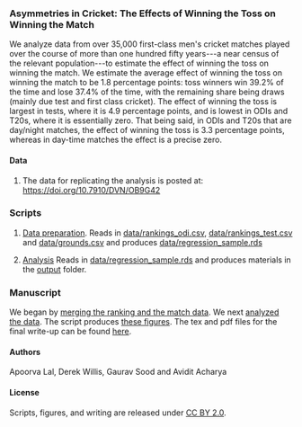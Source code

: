 ### Asymmetries in Cricket: The Effects of Winning the Toss on Winning the Match

We analyze data from over 35,000 first-class men's cricket matches played over the course of more than one hundred fifty years---a near census of the relevant population---to estimate the effect of winning the toss on winning the match. We estimate the average effect of winning the toss on winning the match to be 1.8 percentage points: toss winners win 39.2% of the time and lose 37.4% of the time, with the remaining share being draws (mainly due test and first class cricket). The effect of winning the toss is largest in tests, where it is 4.9 percentage points, and is lowest in ODIs and T20s, where it is essentially zero. That being said, in ODIs and T20s that are day/night matches, the effect of winning the toss is 3.3 percentage points, whereas in day-time matches the effect is a precise zero.

#### Data

1. The data for replicating the analysis is posted at: https://doi.org/10.7910/DVN/OB9G42

### Scripts

1. [Data preparation](scripts/01_prep.R). 
   Reads in [data/rankings_odi.csv](data/rankings_odi.csv), [data/rankings_test.csv](data/data/rankings_test.csv) and [data/grounds.csv](data/grounds.csv) and produces [data/regression_sample.rds](data/regression_sample.rds)

2. [Analysis](scripts/02_results.R) 
   Reads in [data/regression_sample.rds](data/regression_sample.rds) and produces materials in the [output](output/) folder.

### Manuscript

We began by [merging the ranking and the match data](scripts/04_merge_ranking_data.R). We next [analyzed the data](scripts/05_cricket.R). The script produces [these figures](figs/). The tex and pdf files for the final write-up can be found [here](write_up/). 

#### Authors

Apoorva Lal, Derek Willis, Gaurav Sood and Avidit Acharya

#### License

Scripts, figures, and writing are released under [CC BY 2.0](https://creativecommons.org/licenses/by/2.0/). 
